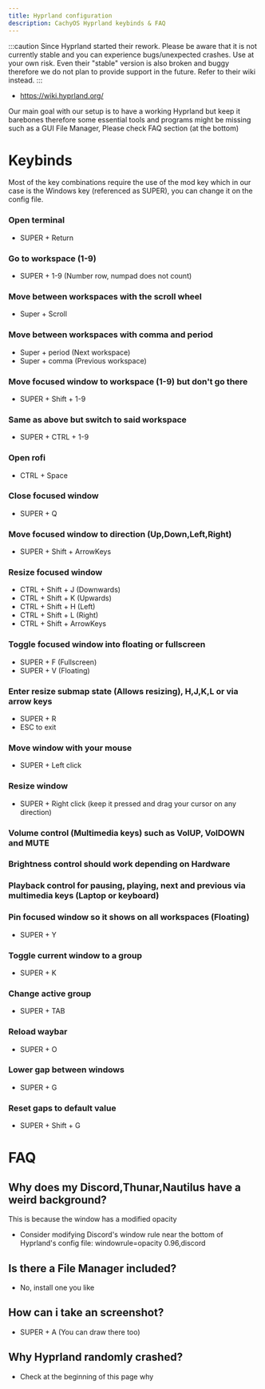 ```yaml
---
title: Hyprland configuration
description: CachyOS Hyprland keybinds & FAQ
---
```



:::caution
Since Hyprland started their rework. Please be aware that it is not currently stable and you can experience bugs/unexpected crashes. Use at your own risk.
Even their "stable" version is also broken and buggy therefore we do not plan to provide support in the future. Refer to their wiki instead.
:::

*   https://wiki.hyprland.org/

Our main goal with our setup is to have a working Hyprland but keep it barebones therefore some essential tools and programs might be missing such as a GUI File Manager, Please check FAQ section (at the bottom)



# Keybinds

Most of the key combinations require the use of the mod key which in our case is the Windows key (referenced as SUPER),  you can change it on the config file.

### Open terminal

*   SUPER + Return

### Go to workspace (1-9)

* SUPER + 1-9 (Number row, numpad does not count)

### Move between workspaces with the scroll wheel

* Super + Scroll

### Move between workspaces with comma and period

* Super + period (Next workspace)
* Super + comma (Previous workspace)

### Move focused window to workspace (1-9) but don't go there

* SUPER + Shift + 1-9

### Same as above but switch to said workspace

* SUPER + CTRL + 1-9

### Open rofi

* CTRL + Space
  
### Close focused window

* SUPER + Q

### Move focused window to direction (Up,Down,Left,Right)

* SUPER + Shift + ArrowKeys

### Resize focused window

* CTRL + Shift + J (Downwards)
* CTRL + Shift + K (Upwards)
* CTRL + Shift + H (Left)
* CTRL + Shift + L (Right)
* CTRL + Shift + ArrowKeys

### Toggle focused window into floating or fullscreen

* SUPER + F (Fullscreen)
* SUPER + V (Floating)

### Enter resize submap state (Allows resizing), H,J,K,L or via arrow keys

* SUPER + R 
* ESC to exit

### Move window with your mouse

* SUPER + Left click

### Resize window

* SUPER + Right click (keep it pressed and drag your cursor on any direction)

### Volume control (Multimedia keys) such as VolUP, VolDOWN and MUTE

### Brightness control should work depending on Hardware

### Playback control for pausing, playing, next and previous via multimedia keys (Laptop or keyboard)

### Pin focused window so it shows on all workspaces (Floating)

* SUPER + Y

### Toggle current window to a group

* SUPER + K

### Change active group

* SUPER + TAB

### Reload waybar

* SUPER + O

### Lower gap between windows 

* SUPER + G 

### Reset gaps to default value

* SUPER + Shift + G


# FAQ

## Why does my Discord,Thunar,Nautilus have a weird background?
This is because the window has a modified opacity

* Consider modifying Discord's window rule near the bottom of Hyprland's config file: windowrule=opacity 0.96,discord

## Is there a File Manager included?

* No, install one you like

## How can i take an screenshot?

* SUPER + A (You can draw there too)

## Why Hyprland randomly crashed? 

* Check at the beginning of this page why


